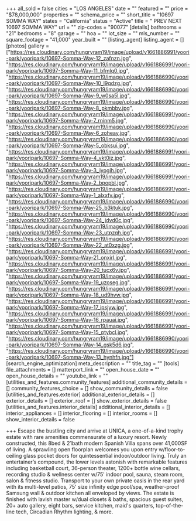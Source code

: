 +++
all_sold = false
cities = "LOS ANGELES"
date = ""
featured = ""
price = "$78,000,000"
properties = ""
schema_price = ""
short_title = "10697 SOMMA WAY"
states = "California"
status = "Active"
title = " PREV NEXT  10697 SOMMA WAY"
url = ""
zip-codes = "90077"
[details]
bathrooms = "21"
bedrooms = "8"
garage = ""
hoa = ""
lot_size = ""
mls_number = ""
square_footage = "41,000"
year_built = ""
[listing_agent]
listing_agent = []
[photos]
gallery = ["https://res.cloudinary.com/hungryram19/image/upload/v1661886991/yoori-park/yooripark/10697-Somma-Way-12_zafnzn.jpg", "https://res.cloudinary.com/hungryram19/image/upload/v1661886991/yoori-park/yooripark/10697-Somma-Way-11_bfmlq0.jpg", "https://res.cloudinary.com/hungryram19/image/upload/v1661886990/yoori-park/yooripark/10697-Somma-Way-10_l9qdzg.jpg", "https://res.cloudinary.com/hungryram19/image/upload/v1661886990/yoori-park/yooripark/10697-Somma-Way-9_w0sa5l.jpg", "https://res.cloudinary.com/hungryram19/image/upload/v1661886990/yoori-park/yooripark/10697-Somma-Way-8_pkmbbv.jpg", "https://res.cloudinary.com/hungryram19/image/upload/v1661886991/yoori-park/yooripark/10697-Somma-Way-7_rninm5.jpg", "https://res.cloudinary.com/hungryram19/image/upload/v1661886990/yoori-park/yooripark/10697-Somma-Way-6_zoheay.jpg", "https://res.cloudinary.com/hungryram19/image/upload/v1661886990/yoori-park/yooripark/10697-Somma-Way-5_obksui.jpg", "https://res.cloudinary.com/hungryram19/image/upload/v1661886991/yoori-park/yooripark/10697-Somma-Way-4_vkt0iz.jpg", "https://res.cloudinary.com/hungryram19/image/upload/v1661886991/yoori-park/yooripark/10697-Somma-Way-3_jyogih.jpg", "https://res.cloudinary.com/hungryram19/image/upload/v1661886991/yoori-park/yooripark/10697-Somma-Way-2_bpopbl.jpg", "https://res.cloudinary.com/hungryram19/image/upload/v1661886991/yoori-park/yooripark/10697-Somma-Way-1_alxxfv.jpg", "https://res.cloudinary.com/hungryram19/image/upload/v1661886990/yoori-park/yooripark/10697-Somma-Way-25_b3ktuk.jpg", "https://res.cloudinary.com/hungryram19/image/upload/v1661886990/yoori-park/yooripark/10697-Somma-Way-24_jdvd0c.jpg", "https://res.cloudinary.com/hungryram19/image/upload/v1661886990/yoori-park/yooripark/10697-Somma-Way-23_utpzqh.jpg", "https://res.cloudinary.com/hungryram19/image/upload/v1661886990/yoori-park/yooripark/10697-Somma-Way-22_at0xzg.jpg", "https://res.cloudinary.com/hungryram19/image/upload/v1661886991/yoori-park/yooripark/10697-Somma-Way-21_onxirl.jpg", "https://res.cloudinary.com/hungryram19/image/upload/v1661886991/yoori-park/yooripark/10697-Somma-Way-20_tucx6v.jpg", "https://res.cloudinary.com/hungryram19/image/upload/v1661886991/yoori-park/yooripark/10697-Somma-Way-19_uzoseg.jpg", "https://res.cloudinary.com/hungryram19/image/upload/v1661886991/yoori-park/yooripark/10697-Somma-Way-18_ud9hvw.jpg", "https://res.cloudinary.com/hungryram19/image/upload/v1661886991/yoori-park/yooripark/10697-Somma-Way-17_ipsjyw.jpg", "https://res.cloudinary.com/hungryram19/image/upload/v1661886991/yoori-park/yooripark/10697-Somma-Way-16_rpauai.jpg", "https://res.cloudinary.com/hungryram19/image/upload/v1661886991/yoori-park/yooripark/10697-Somma-Way-15_ptybcl.jpg", "https://res.cloudinary.com/hungryram19/image/upload/v1661886990/yoori-park/yooripark/10697-Somma-Way-14_gsk5d6.jpg", "https://res.cloudinary.com/hungryram19/image/upload/v1661886990/yoori-park/yooripark/10697-Somma-Way-13_hynhfn.jpg"]
[search_engine_optimization]
meta_description = ""
title_tag = ""
[tools]
file_attachments = []
matterport_link = ""
open_house_date = ""
open_house_details = ""
youtube_link = ""
[utilities_and_features.community_features]
additional_community_details = []
community_features_choice = []
show_community_details = false
[utilities_and_features.exterior]
additional_exterior_details = []
exterior_details = []
exterior_roof = []
show_exterior_details = false
[utilities_and_features.interior_details]
additional_interior_details = []
interior_appliances = []
interior_flooring = []
interior_rooms = []
show_interior_details = false

+++
Escape the bustling city and arrive at UNICA, a one-of-a-kind trophy estate with rare amenities commensurate of a luxury resort. Newly constructed, this 8bed & 21bath modern Spanish Villa spans over 41,000SF of living. A sprawling open floorplan welcomes you upon entry w/floor-to-ceiling glass pocket doors for quintessential indoor/outdoor living. Truly an entertainer’s compound, the lower levels astonish with remarkable features including basketball court, 36-person theater, 1200+ bottle wine cellars, recording studio & wellness center w/75' indoor pool, sauna, steam room, salon & fitness studio. Transport to your own private oasis in the rear yard with its multi-level patios, 75' size infinity edge pool/spa, weather-proof Samsung wall & outdoor kitchen all enveloped by views. The estate is finished with lavish master w/dual closets & baths, spacious guest suites, 20+ auto gallery, eight bars, service kitchen, maid's quarters, top-of-the-line tech, Circadian Rhythm lighting, & more.
